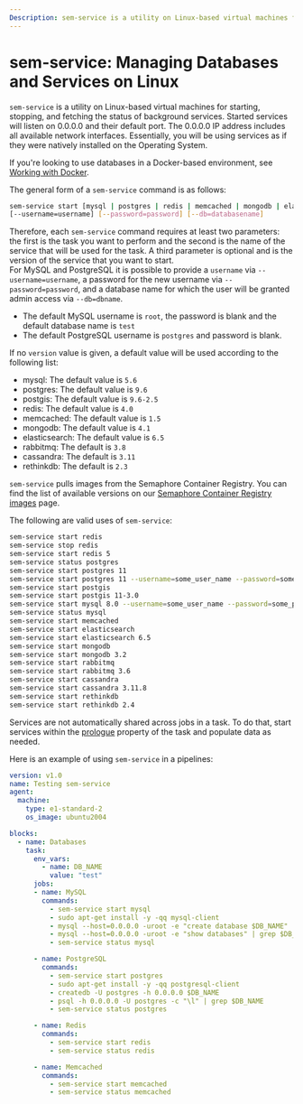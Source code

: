 ```yaml
---
Description: sem-service is a utility on Linux-based virtual machines for starting, stopping, and fetching the status of background services.
---
```


# sem-service: Managing Databases and Services on Linux

`sem-service` is a utility on Linux-based virtual machines for starting,
stopping, and fetching the status of background services. Started services will
listen on 0.0.0.0 and their default port. The 0.0.0.0 IP address includes all
available network interfaces. Essentially, you will be using services as if
they were natively installed on the Operating System.

If you're looking to use databases in a Docker-based environment, see [Working with
Docker][working-with-docker].

The general form of a `sem-service` command is as follows:

``` bash
sem-service start [mysql | postgres | redis | memcached | mongodb | elasticsearch | rabbitmq] [version]
[--username=username] [--password=password] [--db=databasename]
```

Therefore, each `sem-service` command requires at least two parameters: the
first is the task you want to perform and the second is the name
of the service that will be used for the task. A third parameter is optional
and is the version of the service that you want to start.<br/> For MySQL and PostgreSQL it
is possible to provide a `username` via ```--username=username```, a password for the new username
via ```--password=password```, and a database name for which the user will be granted admin access
via ```--db=dbname```.

- The default MySQL username is `root`, the password is blank and the default database name is `test`
- The default PostgreSQL username is `postgres` and password is blank.

If no `version` value is given, a default value will be used according to the following list:

- mysql: The default value is `5.6`
- postgres: The default value is `9.6`
- postgis: The default value is `9.6-2.5`
- redis: The default value is `4.0`
- memcached: The default value is `1.5`
- mongodb: The default value is `4.1`
- elasticsearch: The default value is `6.5`
- rabbitmq: The default is `3.8`
- cassandra: The default is `3.11`
- rethinkdb: The default is `2.3`

`sem-service` pulls images from the Semaphore Container Registry. 
You can find the list of available versions on our [Semaphore Container Registry images](/ci-cd-environment/semaphore-registry-images/#supported-sem-service-images) page.

The following are valid uses of `sem-service`:

``` bash
sem-service start redis
sem-service stop redis
sem-service start redis 5
sem-service status postgres
sem-service start postgres 11
sem-service start postgres 11 --username=some_user_name --password=some_password --db=some_db_name
sem-service start postgis
sem-service start postgis 11-3.0
sem-service start mysql 8.0 --username=some_user_name --password=some_password --db=some_db_name
sem-service status mysql
sem-service start memcached
sem-service start elasticsearch
sem-service start elasticsearch 6.5
sem-service start mongodb
sem-service start mongodb 3.2
sem-service start rabbitmq
sem-service start rabbitmq 3.6
sem-service start cassandra
sem-service start cassandra 3.11.8
sem-service start rethinkdb
sem-service start rethinkdb 2.4
```

Services are not automatically shared across jobs in a task. To do that, start services
within the [prologue](https://docs.semaphoreci.com/reference/pipeline-yaml-reference/#prologue)
property of the task and populate data as needed.

Here is an example of using `sem-service` in a pipelines:

``` yaml
version: v1.0
name: Testing sem-service
agent:
  machine:
    type: e1-standard-2
    os_image: ubuntu2004

blocks:
  - name: Databases
    task:
      env_vars:
        - name: DB_NAME
          value: "test"
      jobs:
      - name: MySQL
        commands:
          - sem-service start mysql
          - sudo apt-get install -y -qq mysql-client
          - mysql --host=0.0.0.0 -uroot -e "create database $DB_NAME"
          - mysql --host=0.0.0.0 -uroot -e "show databases" | grep $DB_NAME
          - sem-service status mysql

      - name: PostgreSQL
        commands:
          - sem-service start postgres
          - sudo apt-get install -y -qq postgresql-client
          - createdb -U postgres -h 0.0.0.0 $DB_NAME
          - psql -h 0.0.0.0 -U postgres -c "\l" | grep $DB_NAME
          - sem-service status postgres

      - name: Redis
        commands:
          - sem-service start redis
          - sem-service status redis

      - name: Memcached
        commands:
          - sem-service start memcached
          - sem-service status memcached
```

[working-with-docker]: ../ci-cd-environment/working-with-docker.md
